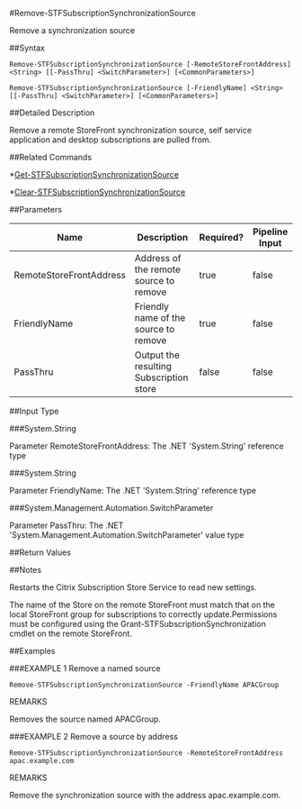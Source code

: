 #Remove-STFSubscriptionSynchronizationSource
Remove a synchronization source
##Syntax
```Remove-STFSubscriptionSynchronizationSource [-RemoteStoreFrontAddress] <String> [[-PassThru] <SwitchParameter>] [<CommonParameters>]
Remove-STFSubscriptionSynchronizationSource [-FriendlyName] <String> [[-PassThru] <SwitchParameter>] [<CommonParameters>]
```
##Detailed Description
Remove a remote StoreFront synchronization source, self service application and desktop subscriptions are pulled from.
##Related Commands
*[Get-STFSubscriptionSynchronizationSource](Get-STFSubscriptionSynchronizationSource)
*[Clear-STFSubscriptionSynchronizationSource](Clear-STFSubscriptionSynchronizationSource)
##Parameters
|Name|Description|Required?|Pipeline Input||--|--|--|--||RemoteStoreFrontAddress|Address of the remote source to remove|true|false||FriendlyName|Friendly name of the source to remove|true|false||PassThru|Output the resulting Subscription store|false|false|##Input Type
###System.String
Parameter RemoteStoreFrontAddress: The .NET 'System.String' reference type
###System.String
Parameter FriendlyName: The .NET 'System.String' reference type
###System.Management.Automation.SwitchParameter
Parameter PassThru: The .NET 'System.Management.Automation.SwitchParameter' value type
##Return Values
##Notes
Restarts the Citrix Subscription Store Service to read new settings.
The name of the Store on the remote StoreFront must match that on the local StoreFront group for subscriptions to correctly update.Permissions must be configured using the Grant-STFSubscriptionSynchronization cmdlet on the remote StoreFront.
##Examples
###EXAMPLE 1 Remove a named source
```Remove-STFSubscriptionSynchronizationSource -FriendlyName APACGroup
```
REMARKS
Removes the source named APACGroup.
###EXAMPLE 2 Remove a source by address
```Remove-STFSubscriptionSynchronizationSource -RemoteStoreFrontAddress apac.example.com
```
REMARKS
Remove the synchronization source with the address apac.example.com.
